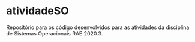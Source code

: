 # atividadeSO
Repositório para os código desenvolvidos para as atividades da disciplina de Sistemas Operacionais RAE 2020.3.
